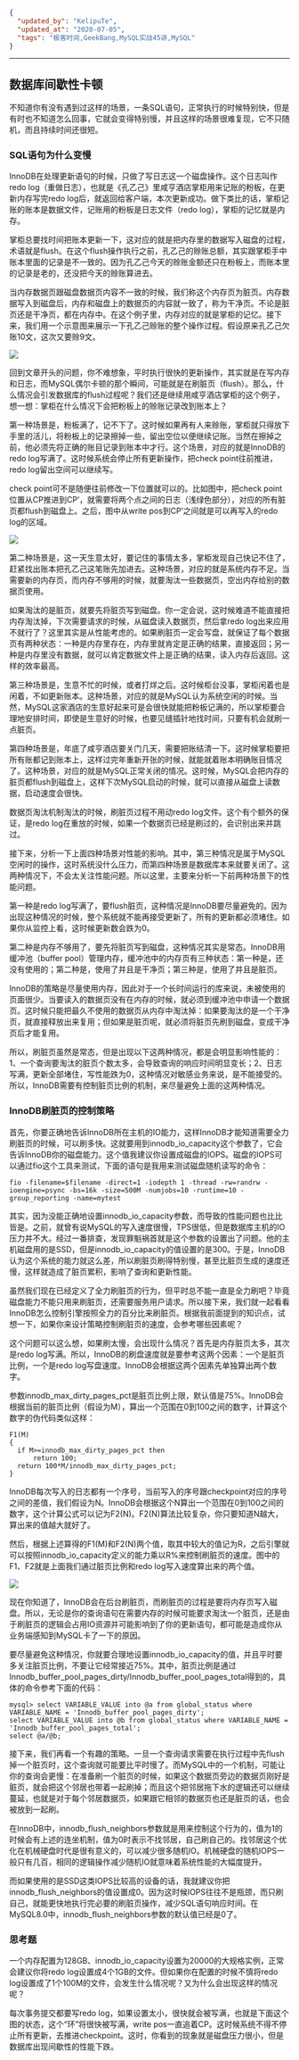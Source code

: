 ```json
{
  "updated_by": "KelipuTe",
  "updated_at": "2020-07-05",
  "tags": "极客时间,GeekBang,MySQL实战45讲,MySQL"
}
```

---

## 数据库间歇性卡顿

不知道你有没有遇到过这样的场景，一条SQL语句，正常执行的时候特别快，但是有时也不知道怎么回事，它就会变得特别慢，并且这样的场景很难复现，它不只随机，而且持续时间还很短。

### SQL语句为什么变慢

InnoDB在处理更新语句的时候，只做了写日志这一个磁盘操作。这个日志叫作redo log（重做日志），也就是《孔乙己》里咸亨酒店掌柜用来记账的粉板，在更新内存写完redo log后，就返回给客户端，本次更新成功。做下类比的话，掌柜记账的账本是数据文件，记账用的粉板是日志文件（redo log），掌柜的记忆就是内存。

掌柜总要找时间把账本更新一下，这对应的就是把内存里的数据写入磁盘的过程，术语就是flush。在这个flush操作执行之前，孔乙己的赊账总额，其实跟掌柜手中账本里面的记录是不一致的。因为孔乙己今天的赊账金额还只在粉板上，而账本里的记录是老的，还没把今天的赊账算进去。

当内存数据页跟磁盘数据页内容不一致的时候，我们称这个内存页为脏页。内存数据写入到磁盘后，内存和磁盘上的数据页的内容就一致了，称为干净页。不论是脏页还是干净页，都在内存中。在这个例子里，内存对应的就是掌柜的记忆。接下来，我们用一个示意图来展示一下孔乙己赊账的整个操作过程。假设原来孔乙己欠账10文，这次又要赊9文。

![](E:\Workspace\KTKnowledgeBase\Image\GeekBang\MySQLShiZhan\JianXieKaDun_img02.jpg)

回到文章开头的问题，你不难想象，平时执行很快的更新操作，其实就是在写内存和日志，而MySQL偶尔卡顿的那个瞬间，可能就是在刷脏页（flush）。那么，什么情况会引发数据库的flush过程呢？我们还是继续用咸亨酒店掌柜的这个例子，想一想：掌柜在什么情况下会把粉板上的赊账记录改到账本上？

第一种场景是，粉板满了，记不下了。这时候如果再有人来赊账，掌柜就只得放下手里的活儿，将粉板上的记录擦掉一些，留出空位以便继续记账。当然在擦掉之前，他必须先将正确的账目记录到账本中才行。这个场景，对应的就是InnoDB的redo log写满了。这时候系统会停止所有更新操作，把check point往前推进，redo log留出空间可以继续写。

check point可不是随便往前修改一下位置就可以的。比如图中，把check point位置从CP推进到CP’，就需要将两个点之间的日志（浅绿色部分），对应的所有脏页都flush到磁盘上。之后，图中从write pos到CP’之间就是可以再写入的redo log的区域。

![](E:\Workspace\KTKnowledgeBase\Image\GeekBang\MySQLShiZhan\JianXIeKaDun_img03.jpg)

第二种场景是，这一天生意太好，要记住的事情太多，掌柜发现自己快记不住了，赶紧找出账本把孔乙己这笔账先加进去。这种场景，对应的就是系统内存不足。当需要新的内存页，而内存不够用的时候，就要淘汰一些数据页，空出内存给别的数据页使用。

如果淘汰的是脏页，就要先将脏页写到磁盘。你一定会说，这时候难道不能直接把内存淘汰掉，下次需要请求的时候，从磁盘读入数据页，然后拿redo log出来应用不就行了？这里其实是从性能考虑的。如果刷脏页一定会写盘，就保证了每个数据页有两种状态：一种是内存里存在，内存里就肯定是正确的结果，直接返回；另一种是内存里没有数据，就可以肯定数据文件上是正确的结果，读入内存后返回。这样的效率最高。

第三种场景是，生意不忙的时候，或者打烊之后。这时候柜台没事，掌柜闲着也是闲着，不如更新账本。这种场景，对应的就是MySQL认为系统空闲的时候。当然，MySQL这家酒店的生意好起来可是会很快就能把粉板记满的，所以掌柜要合理地安排时间，即使是生意好的时候，也要见缝插针地找时间，只要有机会就刷一点脏页。

第四种场景是，年底了咸亨酒店要关门几天，需要把账结清一下。这时候掌柜要把所有账都记到账本上，这样过完年重新开张的时候，就能就着账本明确账目情况了。这种场景，对应的就是MySQL正常关闭的情况。这时候，MySQL会把内存的脏页都flush到磁盘上，这样下次MySQL启动的时候，就可以直接从磁盘上读数据，启动速度会很快。

数据页淘汰机制淘汰的时候，刷脏页过程不用动redo log文件。这个有个额外的保证，是redo log在重放的时候，如果一个数据页已经是刷过的，会识别出来并跳过。

接下来，分析一下上面四种场景对性能的影响。其中，第三种情况是属于MySQL空闲时的操作，这时系统没什么压力，而第四种场景是数据库本来就要关闭了。这两种情况下，不会太关注性能问题。所以这里，主要来分析一下前两种场景下的性能问题。

第一种是redo log写满了，要flush脏页，这种情况是InnoDB要尽量避免的。因为出现这种情况的时候，整个系统就不能再接受更新了，所有的更新都必须堵住。如果你从监控上看，这时候更新数会跌为0。

第二种是内存不够用了，要先将脏页写到磁盘，这种情况其实是常态。InnoDB用缓冲池（buffer pool）管理内存，缓冲池中的内存页有三种状态：第一种是，还没有使用的；第二种是，使用了并且是干净页；第三种是，使用了并且是脏页。

InnoDB的策略是尽量使用内存，因此对于一个长时间运行的库来说，未被使用的页面很少。当要读入的数据页没有在内存的时候，就必须到缓冲池中申请一个数据页。这时候只能把最久不使用的数据页从内存中淘汰掉：如果要淘汰的是一个干净页，就直接释放出来复用；但如果是脏页呢，就必须将脏页先刷到磁盘，变成干净页后才能复用。

所以，刷脏页虽然是常态，但是出现以下这两种情况，都是会明显影响性能的：1、一个查询要淘汰的脏页个数太多，会导致查询的响应时间明显变长；2、日志写满，更新全部堵住，写性能跌为0，这种情况对敏感业务来说，是不能接受的。所以，InnoDB需要有控制脏页比例的机制，来尽量避免上面的这两种情况。

### InnoDB刷脏页的控制策略

首先，你要正确地告诉InnoDB所在主机的IO能力，这样InnoDB才能知道需要全力刷脏页的时候，可以刷多快。这就要用到innodb_io_capacity这个参数了，它会告诉InnoDB你的磁盘能力。这个值我建议你设置成磁盘的IOPS。磁盘的IOPS可以通过fio这个工具来测试，下面的语句是我用来测试磁盘随机读写的命令：

```
fio -filename=$filename -direct=1 -iodepth 1 -thread -rw=randrw -ioengine=psync -bs=16k -size=500M -numjobs=10 -runtime=10 -group_reporting -name=mytest 
```

其实，因为没能正确地设置innodb_io_capacity参数，而导致的性能问题也比比皆是。之前，就曾有说MySQL的写入速度很慢，TPS很低，但是数据库主机的IO压力并不大。经过一番排查，发现罪魁祸首就是这个参数的设置出了问题。他的主机磁盘用的是SSD，但是innodb_io_capacity的值设置的是300。于是，InnoDB认为这个系统的能力就这么差，所以刷脏页刷得特别慢，甚至比脏页生成的速度还慢，这样就造成了脏页累积，影响了查询和更新性能。

虽然我们现在已经定义了全力刷脏页的行为，但平时总不能一直是全力刷吧？毕竟磁盘能力不能只用来刷脏页，还需要服务用户请求。所以接下来，我们就一起看看InnoDB怎么控制引擎按照全力的百分比来刷脏页。根据我前面提到的知识点，试想一下，如果你来设计策略控制刷脏页的速度，会参考哪些因素呢？

这个问题可以这么想，如果刷太慢，会出现什么情况？首先是内存脏页太多，其次是redo log写满。所以，InnoDB的刷盘速度就是要参考这两个因素：一个是脏页比例，一个是redo log写盘速度。InnoDB会根据这两个因素先单独算出两个数字。

参数innodb_max_dirty_pages_pct是脏页比例上限，默认值是75%。InnoDB会根据当前的脏页比例（假设为M），算出一个范围在0到100之间的数字，计算这个数字的伪代码类似这样：

```
F1(M)
{
  if M>=innodb_max_dirty_pages_pct then
      return 100;
  return 100*M/innodb_max_dirty_pages_pct;
}
```

InnoDB每次写入的日志都有一个序号，当前写入的序号跟checkpoint对应的序号之间的差值，我们假设为N。InnoDB会根据这个N算出一个范围在0到100之间的数字，这个计算公式可以记为F2(N)。F2(N)算法比较复杂，你只要知道N越大，算出来的值越大就好了。

然后，根据上述算得的F1(M)和F2(N)两个值，取其中较大的值记为R，之后引擎就可以按照innodb_io_capacity定义的能力乘以R%来控制刷脏页的速度。图中的F1、F2就是上面我们通过脏页比例和redo log写入速度算出来的两个值。

![](E:\Workspace\KTKnowledgeBase\Image\GeekBang\MySQLShiZhan\JianXieKaDun_img04.png)

现在你知道了，InnoDB会在后台刷脏页，而刷脏页的过程是要将内存页写入磁盘。所以，无论是你的查询语句在需要内存的时候可能要求淘汰一个脏页，还是由于刷脏页的逻辑会占用IO资源并可能影响到了你的更新语句，都可能是造成你从业务端感知到MySQL卡了一下的原因。

要尽量避免这种情况，你就要合理地设置innodb_io_capacity的值，并且平时要多关注脏页比例，不要让它经常接近75%。其中，脏页比例是通过Innodb_buffer_pool_pages_dirty/Innodb_buffer_pool_pages_total得到的，具体的命令参考下面的代码：

```mysql
mysql> select VARIABLE_VALUE into @a from global_status where VARIABLE_NAME = 'Innodb_buffer_pool_pages_dirty';
select VARIABLE_VALUE into @b from global_status where VARIABLE_NAME = 'Innodb_buffer_pool_pages_total';
select @a/@b;
```

接下来，我们再看一个有趣的策略。一旦一个查询请求需要在执行过程中先flush掉一个脏页时，这个查询就可能要比平时慢了。而MySQL中的一个机制，可能让你的查询会更慢：在准备刷一个脏页的时候，如果这个数据页旁边的数据页刚好是脏页，就会把这个邻居也带着一起刷掉；而且这个把邻居拖下水的逻辑还可以继续蔓延，也就是对于每个邻居数据页，如果跟它相邻的数据页也还是脏页的话，也会被放到一起刷。

在InnoDB中，innodb_flush_neighbors参数就是用来控制这个行为的，值为1的时候会有上述的连坐机制，值为0时表示不找邻居，自己刷自己的。找邻居这个优化在机械硬盘时代是很有意义的，可以减少很多随机IO。机械硬盘的随机IOPS一般只有几百，相同的逻辑操作减少随机IO就意味着系统性能的大幅度提升。

而如果使用的是SSD这类IOPS比较高的设备的话，我就建议你把innodb_flush_neighbors的值设置成0。因为这时候IOPS往往不是瓶颈，而只刷自己，就能更快地执行完必要的刷脏页操作，减少SQL语句响应时间。在MySQL8.0中，innodb_flush_neighbors参数的默认值已经是0了。

### 思考题

一个内存配置为128GB、innodb_io_capacity设置为20000的大规格实例，正常会建议你将redo log设置成4个1GB的文件。但如果你在配置的时候不慎将redo log设置成了1个100M的文件，会发生什么情况呢？又为什么会出现这样的情况呢？

每次事务提交都要写redo log，如果设置太小，很快就会被写满，也就是下面这个图的状态，这个“环”将很快被写满，write pos一直追着CP。这时候系统不得不停止所有更新，去推进checkpoint。这时，你看到的现象就是磁盘压力很小，但是数据库出现间歇性的性能下跌。

